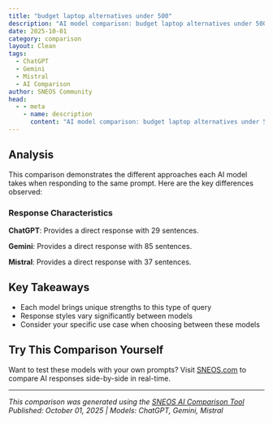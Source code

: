 ```yaml
---
title: "budget laptop alternatives under 500"
description: "AI model comparison: budget laptop alternatives under 500..."
date: 2025-10-01
category: comparison
layout: Clean
tags:
  - ChatGPT
  - Gemini
  - Mistral
  - AI Comparison
author: SNEOS Community
head:
  - - meta
    - name: description
      content: "AI model comparison: budget laptop alternatives under 500..."
---
```


<ChatComparison
  title="budget laptop alternatives under 500"
  prompt="budget laptop alternatives under 500"
  :responses='{
    "ChatGPT": "Sure! Here are some good budget laptop alternatives under $500 that offer decent performance for everyday use like web browsing, office tasks, and media consumption:\n\n### 1. **Acer Aspire 5 (A515-56)**\n- **Processor:** Intel Core i3-1115G4\n- **RAM:** 8GB\n- **Storage:** 256GB SSD\n- **Display:** 15.6\u0022 Full HD (1920x1080)\n- **Battery Life:** Around 7 hours\n- **Price:** Around $450-$500\n- **Why?** Solid performance, good build quality, full HD screen, and upgradable RAM/storage.\n\n### 2. **Lenovo IdeaPad 3 15**\n- **Processor:** AMD Ryzen 3 3250U or Intel Core i3 (varies by model)\n- **RAM:** 8GB\n- **Storage:** 256GB SSD\n- **Display:** 15.6\u0022 Full HD\n- **Battery Life:** About 6-7 hours\n- **Price:** Approx. $400-$500\n- **Why?** Reliable everyday laptop with decent CPU performance and a comfortable keyboard.\n\n### 3. **HP 14-dq2020nr**\n- **Processor:** Intel Pentium Silver N6000\n- **RAM:** 8GB\n- **Storage:** 256GB SSD\n- **Display:** 14\u0022 HD or Full HD (depends on model)\n- **Battery Life:** Up to 8 hours\n- **Price:** About $350-$450\n- **Why?** Lightweight and portable, good battery life, suitable for basic tasks and schoolwork.\n\n### 4. **ASUS VivoBook 15 (F515)**\n- **Processor:** Intel Core i3-1115G4 or AMD Ryzen 3\n- **RAM:** 8GB\n- **Storage:** 128GB or 256GB SSD\n- **Display:** 15.6\u0022 Full HD\n- **Battery Life:** Around 6-7 hours\n- **Price:** $400-$500\n- **Why?** Stylish design, good keyboard, and solid performance for the price.\n\n### 5. **Chromebook Options (if Windows isn\u2019t mandatory)**\n- **Lenovo Chromebook Flex 5**\n  - **Processor:** Intel Core i3-10110U\n  - **RAM:** 4GB or 8GB\n  - **Storage:** 64GB eMMC\n  - **Display:** 13.3\u0022 Full HD Touchscreen, 2-in-1 convertible\n  - **Price:** Around $400-$450\n  - **Why?** Great for web-based tasks, excellent battery life, and solid build.\n\n- **HP Chromebook x360 14c**\n  - **Processor:** Intel Core i3 or Pentium Gold\n  - **RAM:** 8GB\n  - **Storage:** 64GB eMMC\n  - **Display:** 14\u0022 Full HD Touchscreen\n  - **Price:** Around $450-$500\n\n---\n\n**Tips when choosing a budget laptop:**\n- Aim for at least 8GB RAM for smooth multitasking.\n- SSD storage is preferable over HDD for faster load times.\n- A full HD (1920x1080) screen enhances viewing comfort.\n- Check for upgrade options if you want to improve performance later.\n- Consider Chromebooks if you mainly use web apps and want longer battery life.\n\nIf you can share your primary use case (e.g., school, work, gaming, programming), I can help narrow down the best option!",
    "Gemini": "Okay, let\u0027s explore some budget laptop alternatives under $500.  This is a price point where you\u0027ll make compromises, but you can still find decent options for basic tasks, online work, and entertainment.\n\n**Key Considerations at This Price Point:**\n\n*   **Operating System:** Chromebooks are very common in this range. They are fast and secure because they run on ChromeOS and focus on web-based applications. However, they have limited offline functionality and might not be suitable for demanding software.  You can also find Windows laptops, but they\u0027ll often have weaker specs.\n*   **Processor:**  Look for at least an Intel Celeron or AMD Athlon Silver processor.  Intel Pentium Silver or higher is preferable.  Anything below that will likely be sluggish.\n*   **RAM:** 4GB is the bare minimum, but 8GB is highly recommended, especially for Windows laptops, to avoid frustrating lag.  Some Chromebooks can function well with 4GB.\n*   **Storage:**  eMMC storage (like 64GB or 128GB) is common in Chromebooks and lower-end Windows laptops. It\u0027s faster than a traditional hard drive (HDD) but much slower than an SSD. A 256GB SSD is ideal if you can find it within budget. Consider a laptop with an empty slot to add a second SSD, or rely on cloud storage and external drives.\n*   **Screen:** Expect 13-15 inch screens at 1366x768 (HD) resolution in the lower end of this price range. Aim for 1920x1080 (Full HD) if possible.\n*   **Battery Life:**  Look for laptops with at least 6-8 hours of battery life, although real-world use can vary.\n*   **Build Quality:**  Don\u0027t expect premium materials. Most laptops in this range are made of plastic.\n\n**Here are some laptop alternatives you might find under $500, categorized by type:**\n\n**1. Chromebooks:**\n\n*   **Advantages:**  Lightweight, fast boot times, secure (automatic updates), long battery life, often very affordable.\n*   **Disadvantages:** Limited offline functionality, primarily reliant on web apps, less compatible with traditional Windows/Mac software.\n*   **Example Models (Check Current Pricing):**\n\n    *   **Lenovo Chromebook Duet (Detachable):**  A 2-in-1 tablet/Chromebook with good battery life. Great for portability.  Downsides: Small screen, may feel cramped for extended typing.\n    *   **Lenovo Chromebook Flex 5:** Good performance for the price, nice keyboard, and touchscreen.\n    *   **HP Chromebook 14:** Decent screen, comfortable keyboard, and affordable.\n    *   **Acer Chromebook Spin 311:**  Convertible 2-in-1 with a compact design.\n    *   **ASUS Chromebook Detachable CM3:** Similar to the Lenovo Duet, but with potential differences in keyboard/trackpad quality and screen brightness.\n    *   **Samsung Chromebook 4/4\u002B:** Basic and affordable options for simple tasks.\n\n**2. Entry-Level Windows Laptops:**\n\n*   **Advantages:**  Run a wide range of software, familiar Windows environment.\n*   **Disadvantages:**  Often slower than Chromebooks at the same price point, may have limited storage, shorter battery life.  Ensure the specs are adequate.\n*   **Example Models (Check Current Pricing):**\n\n    *   **Lenovo IdeaPad 1:** A very basic laptop. Look for models with at least 4GB of RAM and a 128GB SSD. Avoid models with just 64GB eMMC storage if possible, as it will be limiting.\n    *   **HP Stream:**  Similar to the IdeaPad 1, very basic. Be careful about the specs.\n    *   **Acer Aspire 1:** Another budget-friendly option. Aim for a configuration with at least an Athlon Silver processor and 4GB of RAM.\n    *   **ASUS Laptops (e.g., some ASUS Vivobook models):** Some configurations might fall under $500, but pay close attention to the specs.\n\n**3. Used or Refurbished Laptops:**\n\n*   **Advantages:**  You can often get much better specs for your money.  Potentially a faster processor, more RAM, and a larger SSD than a new laptop in this price range.\n*   **Disadvantages:**  Potential for cosmetic imperfections, shorter battery life (depending on age), unknown history, and potentially limited warranty.\n*   **Where to Look:**\n\n    *   **Amazon Renewed:**  Offers a selection of refurbished laptops with a warranty.\n    *   **eBay:**  Can find good deals, but be sure to check the seller\u0027s feedback and the item description carefully.\n    *   **Best Buy Outlet:**  Offers open-box and refurbished laptops.\n    *   **Manufacturer Refurbished Programs (e.g., Dell Outlet, HP Renew):**  Often provide the best warranties.\n\n**4. Mini PCs with Separate Monitor, Keyboard, and Mouse:**\n\n*   **Advantages:**  Can be a powerful alternative if you already have a monitor, keyboard, and mouse.  Often offer better performance than a similarly priced laptop.\n*   **Disadvantages:**  Not portable. Requires purchasing peripherals separately.\n*   **Example Models:**\n\n    *   **Beelink Mini PCs:**  Offer a range of models with different processors and RAM configurations.\n    *   **GMKtec Mini PCs:** Another popular brand with a variety of options.\n\n**Tips for Finding the Best Deal:**\n\n*   **Check for Sales and Discounts:**  Keep an eye on sales events like Black Friday, Cyber Monday, and back-to-school sales.\n*   **Compare Prices:** Use price comparison websites (e.g., Google Shopping, PriceRunner) to find the best deals.\n*   **Read Reviews:**  Before buying, read reviews from other users to get an idea of the laptop\u0027s performance and reliability.\n*   **Consider Your Needs:**  What will you primarily use the laptop for?  If it\u0027s just for browsing the web and checking email, a Chromebook might be sufficient.  If you need to run more demanding software, you\u0027ll need a Windows laptop with better specs.\n\n**Important Notes:**\n\n*   **Prices Fluctuate:** Laptop prices change frequently. The models mentioned above are examples; availability and pricing will vary.\n*   **\u0022Under $500\u0022 is a Target:**  Be prepared to be flexible. You might need to spend slightly more (e.g., $520-$550) to get a significantly better configuration.\n*   **Avoid \u0022Too Good to Be True\u0022 Deals:** Be wary of deals that seem unusually low, as they may be scams or involve laptops with poor specifications.\n\n**Before you decide, answer these questions:**\n\n*   **What will you use the laptop for?** (Web browsing, schoolwork, video editing, gaming, etc.)\n*   **How important is portability?**\n*   **What is your preferred operating system?** (ChromeOS or Windows)\n*   **What is your minimum acceptable screen size?**\n*   **Do you need a touchscreen or 2-in-1 functionality?**\n\nBy carefully considering your needs and doing your research, you can find a budget laptop that meets your requirements without breaking the bank. Good luck!\n",
    "Mistral": "Finding a budget laptop under $500 can be challenging, but there are several options that offer good value for money. Here are some alternatives you might consider:\n\n### 1. **Acer Aspire 5**\n- **Processor:** Intel Core i3 or AMD Ryzen 3\n- **RAM:** 4GB or 8GB\n- **Storage:** 128GB SSD or 500GB HDD\n- **Display:** 15.6-inch Full HD\n- **Battery Life:** Up to 7.5 hours\n- **Features:** Good build quality, decent performance for everyday tasks.\n\n### 2. **HP 14**\n- **Processor:** Intel Celeron or AMD Athlon\n- **RAM:** 4GB or 8GB\n- **Storage:** 64GB eMMC or 128GB SSD\n- **Display:** 14-inch HD\n- **Battery Life:** Up to 10 hours\n- **Features:** Lightweight, good for basic tasks like web browsing and document editing.\n\n### 3. **Lenovo IdeaPad 3**\n- **Processor:** AMD Ryzen 3 or Intel Core i3\n- **RAM:** 4GB or 8GB\n- **Storage:** 128GB SSD\n- **Display:** 15.6-inch HD\n- **Battery Life:** Up to 6 hours\n- **Features:** Reliable performance, good for students and casual users.\n\n### 4. **ASUS VivoBook 15**\n- **Processor:** Intel Core i3 or AMD Ryzen 3\n- **RAM:** 4GB or 8GB\n- **Storage:** 128GB SSD\n- **Display:** 15.6-inch Full HD\n- **Battery Life:** Up to 6 hours\n- **Features:** Slim design, good for multimedia and basic productivity tasks.\n\n### 5. **Dell Inspiron 15**\n- **Processor:** Intel Celeron or AMD Athlon\n- **RAM:** 4GB or 8GB\n- **Storage:** 128GB SSD or 500GB HDD\n- **Display:** 15.6-inch HD\n- **Battery Life:** Up to 6 hours\n- **Features:** Durable build, good for basic computing needs.\n\n### 6. **Chuwi HeroBook Pro**\n- **Processor:** Intel Celeron N4000\n- **RAM:** 8GB\n- **Storage:** 256GB SSD\n- **Display:** 14.1-inch Full HD\n- **Battery Life:** Up to 9 hours\n- **Features:** Affordable, good for light tasks and multimedia consumption.\n\n### 7. **Samsung Chromebook 4**\n- **Processor:** Intel Celeron N4000\n- **RAM:** 4GB\n- **Storage:** 32GB eMMC\n- **Display:** 11.6-inch HD\n- **Battery Life:** Up to 12.5 hours\n- **Features:** Lightweight, good for web browsing and basic tasks, runs Chrome OS.\n\n### 8. **Acer Chromebook 314**\n- **Processor:** Intel Celeron N4000\n- **RAM:** 4GB\n- **Storage:** 32GB eMMC\n- **Display:** 14-inch Full HD\n- **Battery Life:** Up to 12.5 hours\n- **Features:** Good for students, runs Chrome OS, excellent battery life.\n\n### Tips for Buying a Budget Laptop:\n1. **Prioritize Your Needs:** Determine what you need the laptop for\u2014basic web browsing, document editing, multimedia consumption, etc.\n2. **Check Reviews:** Look at user reviews and professional reviews to get a sense of the laptop\u0027s performance and reliability.\n3. **Consider Storage:** Opt for an SSD if possible, as it significantly improves performance compared to an HDD.\n4. **Battery Life:** Ensure the laptop has a decent battery life, especially if you need it for on-the-go use.\n5. **Build Quality:** Check for durability, especially if you plan to carry the laptop around frequently.\n\nBy considering these options and tips, you should be able to find a budget laptop that meets your needs without breaking the bank."
  }'
  published-date="15:52"
/>

## Analysis

This comparison demonstrates the different approaches each AI model takes when responding to the same prompt. Here are the key differences observed:

### Response Characteristics

**ChatGPT**: Provides a direct response with 29 sentences. 

**Gemini**: Provides a direct response with 85 sentences. 

**Mistral**: Provides a direct response with 37 sentences. 

## Key Takeaways

- Each model brings unique strengths to this type of query
- Response styles vary significantly between models
- Consider your specific use case when choosing between these models

## Try This Comparison Yourself

Want to test these models with your own prompts? Visit [SNEOS.com](https://sneos.com) to compare AI responses side-by-side in real-time.

---

*This comparison was generated using the [SNEOS AI Comparison Tool](https://sneos.com)*
*Published: October 01, 2025 | Models: ChatGPT, Gemini, Mistral*
